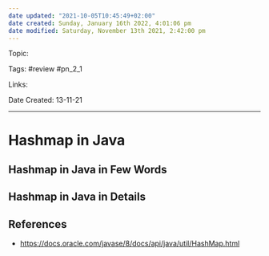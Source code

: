 ```yaml
---
date updated: "2021-10-05T10:45:49+02:00"
date created: Sunday, January 16th 2022, 4:01:06 pm
date modified: Saturday, November 13th 2021, 2:42:00 pm
---
```


Topic:

Tags: #review #pn_2_1

Links:

Date Created: 13-11-21

---

# Hashmap in Java

## Hashmap in Java in Few Words

## Hashmap in Java in Details

## References

- https://docs.oracle.com/javase/8/docs/api/java/util/HashMap.html
